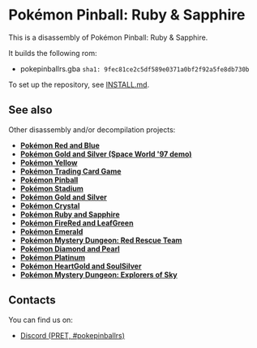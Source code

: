 # Pokémon Pinball: Ruby & Sapphire

This is a disassembly of Pokémon Pinball: Ruby & Sapphire.

It builds the following rom:

* pokepinballrs.gba `sha1: 9fec81ce2c5df589e0371a0bf2f92a5fe8db730b`

To set up the repository, see [INSTALL.md](INSTALL.md).


## See also

Other disassembly and/or decompilation projects:
* [**Pokémon Red and Blue**](https://github.com/pret/pokered)
* [**Pokémon Gold and Silver (Space World '97 demo)**](https://github.com/pret/pokegold-spaceworld)
* [**Pokémon Yellow**](https://github.com/pret/pokeyellow)
* [**Pokémon Trading Card Game**](https://github.com/pret/poketcg)
* [**Pokémon Pinball**](https://github.com/pret/pokepinball)
* [**Pokémon Stadium**](https://github.com/pret/pokestadium)
* [**Pokémon Gold and Silver**](https://github.com/pret/pokegold)
* [**Pokémon Crystal**](https://github.com/pret/pokecrystal)
* [**Pokémon Ruby and Sapphire**](https://github.com/pret/pokeruby)
* [**Pokémon FireRed and LeafGreen**](https://github.com/pret/pokefirered)
* [**Pokémon Emerald**](https://github.com/pret/pokeemerald)
* [**Pokémon Mystery Dungeon: Red Rescue Team**](https://github.com/pret/pmd-red)
* [**Pokémon Diamond and Pearl**](https://github.com/pret/pokediamond)
* [**Pokémon Platinum**](https://github.com/pret/pokeplatinum) 
* [**Pokémon HeartGold and SoulSilver**](https://github.com/pret/pokeheartgold)
* [**Pokémon Mystery Dungeon: Explorers of Sky**](https://github.com/pret/pmd-sky)

## Contacts

You can find us on:

* [Discord (PRET, #pokepinballrs)](https://discord.gg/d5dubZ3)
